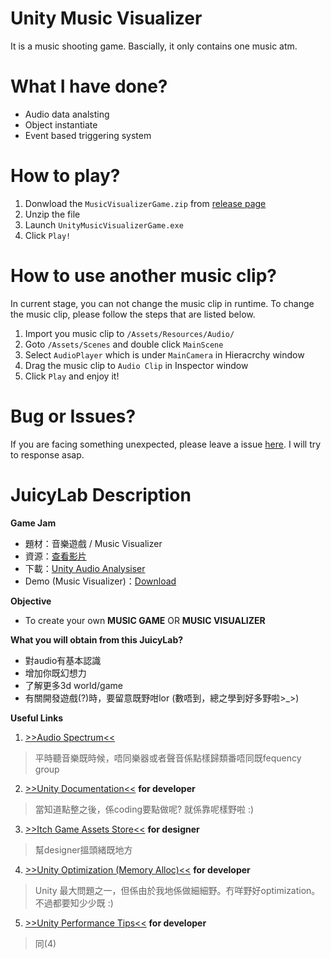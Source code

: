 # Unity Music Visualizer
It is a music shooting game.
Bascially, it only contains one music atm.

# What I have done?
- Audio data analsting
- Object instantiate
- Event based triggering system

# How to play?
1. Donwload the `MusicVisualizerGame.zip` from [release page](https://github.com/Aa22041100/Unity-Music-Visualizer/releases)
2. Unzip the file
3. Launch `UnityMusicVisualizerGame.exe`
4. Click `Play!`

# How to use another music clip?
In current stage, you can not change the music clip in runtime. To change the music clip, please follow the steps that are listed below.
1. Import you music clip to `/Assets/Resources/Audio/`
2. Goto `/Assets/Scenes` and double click `MainScene`
3. Select `AudioPlayer` which is under `MainCamera` in Hieracrchy window
4. Drag the music clip to `Audio Clip` in Inspector window
5. Click `Play` and enjoy it!

# Bug or Issues?
If you are facing something unexpected, please leave a issue [here](https://github.com/Aa22041100/Unity-Music-Visualizer/issues). I will try to response asap.

# JuicyLab Description

**Game Jam**
- 題材：音樂遊戲 / Music Visualizer
- 資源：[查看影片](https://photos.app.goo.gl/bw5BmZibt8YwjF5U2)
- 下載：[Unity Audio Analysiser](https://gist.github.com/Aa22041100/941211c29d7298f5c669b184f89ed93d)
- Demo (Music Visualizer)：[Download](https://drive.google.com/file/d/1BZuKzZDfvG5xBy8qRouXjKsovfD0vu9j/view?usp=sharing)

**Objective**
- To create your own **MUSIC GAME** OR **MUSIC VISUALIZER**

**What you will obtain from this JuicyLab?**
- 對audio有基本認識
- 增加你既幻想力
- 了解更多3d world/game
- 有關開發遊戲(?)時，要留意既野咁lor
(數唔到，總之學到好多野啦>_>)

**Useful Links**
1. [>>Audio Spectrum<<](https://www.teachmeaudio.com/mixing/techniques/audio-spectrum)
>平時聽音樂既時候，唔同樂器或者聲音係點樣歸類番唔同既fequency group
2. [>>Unity Documentation<<](https://docs.unity3d.com/Manual/index.html) **for developer**
>當知道點整之後，係coding要點做呢? 就係靠呢樣野啦 :)
3. [>>Itch Game Assets Store<<](https://itch.io/) **for designer**
>幫designer搵頭緒既地方
4. [>>Unity Optimization (Memory Alloc)<<](https://gist.github.com/mandarinx/9ea91ed42f5e82bb7b83) **for developer**
>Unity 最大問題之一，但係由於我地係做細細野。冇咩野好optimization。不過都要知少少既 :)
5. [>>Unity Performance Tips<<](http://www.somasim.com/blog/2015/04/csharp-memory-and-performance-tips-for-unity/) **for developer**
> 同(4)
